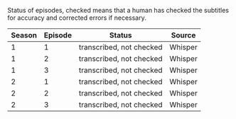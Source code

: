 Status of episodes, checked means that a human has checked the subtitles for accuracy and corrected errors if necessary.  

|Season|Episode|Status|Source|
|---|---|---|---|
|1|1|transcribed, not checked|Whisper|
|1|2|transcribed, not checked|Whisper|
|1|3|transcribed, not checked|Whisper|
|2|1|transcribed, not checked|Whisper|
|2|2|transcribed, not checked|Whisper|
|2|3|transcribed, not checked|Whisper|



